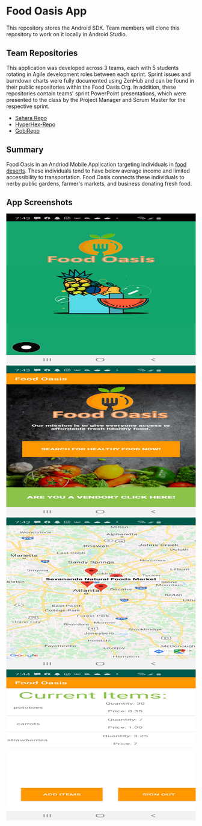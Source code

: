 # Food Oasis App
This repository stores the Android SDK. Team members will clone this repository to work on it locally in Android Studio.

## Team Repositories
This application was developed across 3 teams, each with 5 students rotating in Agile development roles between each sprint. Sprint issues and burndown charts were fully documented using ZenHub and can be found in their public repositories within the Food Oasis Org. In addition, these repositories contain teams' sprint PowerPoint presentations, which were presented to the class by the Project Manager and Scrum Master for the respective sprint.

- [Sahara Repo](https://github.com/Food-Oasis/Sahara-Repo)
- [HyperHex-Repo](https://github.com/Food-Oasis/HyperHex-Repo)
- [GobiRepo](https://github.com/Food-Oasis/GobiRepo)


## Summary
Food Oasis in an Andriod Mobile Application targeting individuals in [food deserts](https://www.google.com/search?sxsrf=ACYBGNTV-RoaQybNaSHsMWyGX-Ek6m8zWA%3A1578703141507&ei=JRkZXq3HHua8ggfB7J_ABw&q=food+desert&oq=food+deset&gs_l=psy-ab.3...0.0..7183...0.0..0.0.0.......0......gws-wiz.UmNS9FqhJac&ved=0ahUKEwjt7dG_p_rmAhVmnuAKHUH2B3gQ4dUDCAs&uact=5). These individuals tend to have below average income and limited accessibility to transportation. Food Oasis connects these individuals to nerby public gardens, farmer's markets, and business donating fresh food.

## App Screenshots

<img src="https://github.com/Food-Oasis/Sahara-Repo/blob/master/Media%20and%20Figures/Screenshot_20200110-194309_Food%20Oasis.jpg" height="400" style="width:200%" /> <img src="https://github.com/Food-Oasis/Sahara-Repo/blob/master/Media%20and%20Figures/Screenshot_20200110-194315_Food%20Oasis.jpg" height="400" style="width:200%"/> <img src="https://github.com/Food-Oasis/Sahara-Repo/blob/master/Media%20and%20Figures/Screenshot_20200110-194332_Food%20Oasis.jpg" height="400" style="width:200%"/> <img src="https://github.com/Food-Oasis/Sahara-Repo/blob/master/Media%20and%20Figures/Screenshot_20200110-194436_Food%20Oasis.jpg" height="400" style="width:200%"/>
